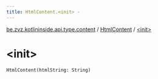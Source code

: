 ```yaml
---
title: HtmlContent.<init> - 
---
```


[be.zvz.kotlininside.api.type.content](../index.html) / [HtmlContent](index.html) / [&lt;init&gt;](./-init-.html)

# &lt;init&gt;

`HtmlContent(htmlString: String)`